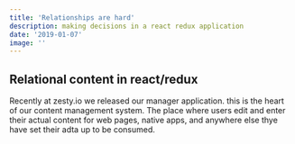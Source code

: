 ```yaml
---
title: 'Relationships are hard'
description: making decisions in a react redux application
date: '2019-01-07'
image: ''
---
```


## Relational content in react/redux

Recently at zesty.io we released our manager application. this is the heart of our content management system. The place where users edit and enter their actual content for web pages, native apps, and anywhere else thye have set their adta up to be consumed.
